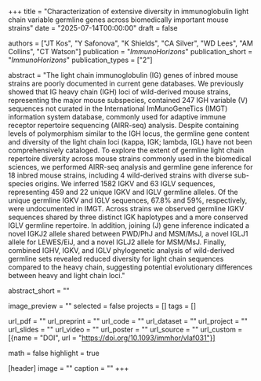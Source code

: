 +++
title = "Characterization of extensive diversity in immunoglobulin light chain variable germline genes across biomedically important mouse strains"
date = "2025-07-14T00:00:00"
draft = false

authors = ["JT Kos", "Y Safonova", "K Shields", "CA Silver", "WD Lees", "AM Collins", "CT Watson"]
publication = "_ImmunoHorizons_"
publication_short = "_ImmunoHorizons_"
publication_types = ["2"]

abstract = "The light chain immunoglobulin (IG) genes of inbred mouse strains are poorly documented in current gene databases. We previously showed that IG heavy chain (IGH) loci of wild-derived mouse strains, representing the major mouse subspecies, contained 247 IGH variable (V) sequences not curated in the International ImMunoGeneTics (IMGT) information system database, commonly used for adaptive immune receptor repertoire sequencing (AIRR-seq) analysis. Despite containing levels of polymorphism similar to the IGH locus, the germline gene content and diversity of the light chain loci (kappa, IGK; lambda, IGL) have not been comprehensively cataloged. To explore the extent of germline light chain repertoire diversity across mouse strains commonly used in the biomedical sciences, we performed AIRR-seq analysis and germline gene inference for 18 inbred mouse strains, including 4 wild-derived strains with diverse sub-species origins. We inferred 1582 IGKV and 63 IGLV sequences, representing 459 and 22 unique IGKV and IGLV germline alleles. Of the unique germline IGKV and IGLV sequences, 67.8% and 59%, respectively, were undocumented in IMGT. Across strains we observed germline IGKV sequences shared by three distinct IGK haplotypes and a more conserved IGLV germline repertoire. In addition, joining (J) gene inference indicated a novel IGKJ2 allele shared between PWD/PhJ and MSM/MsJ, a novel IGLJ1 allele for LEWES/EiJ, and a novel IGLJ2 allele for MSM/MsJ. Finally, combined IGHV, IGKV, and IGLV phylogenetic analysis of wild-derived germline sets revealed reduced diversity for light chain sequences compared to the heavy chain, suggesting potential evolutionary differences between heavy and light chain loci."

abstract_short = ""

image_preview = ""
selected = false
projects = []
tags = []

url_pdf = ""
url_preprint = ""
url_code = ""
url_dataset = ""
url_project = ""
url_slides = ""
url_video = ""
url_poster = ""
url_source = ""
url_custom = [{name = "DOI", url = "https://doi.org/10.1093/immhor/vlaf031"}]

math = false
highlight = true

[header]
image = ""
caption = ""
+++
